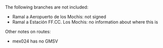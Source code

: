 The following branches are not included:
* Ramal a Aeropuerto de los Mochis: not signed
* Ramal a Estación FF.CC. Los Mochis: no information about where this is

Other notes on routes:
* mex024 has no GMSV
